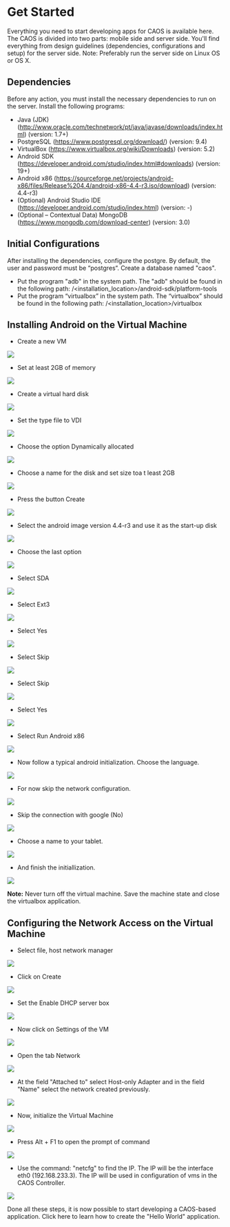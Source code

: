# Get Started
Everything you need to start developing apps for CAOS is available here. The CAOS is divided into two parts: mobile side and server side. You'll find everything from design guidelines (dependencies, configurations and setup) for the server side. Note: Preferably run the server side on Linux OS or OS X.

## Dependencies
Before any action, you must install the necessary dependencies to run on the server. Install the following programs:

* Java (JDK) (http://www.oracle.com/technetwork/pt/java/javase/downloads/index.html) (version: 1.7+)
* PostgreSQL (https://www.postgresql.org/download/) (version: 9.4)
* VirtualBox (https://www.virtualbox.org/wiki/Downloads) (version: 5.2)
* Android SDK (https://developer.android.com/studio/index.html#downloads) (version: 19+)
* Android x86 (https://sourceforge.net/projects/android-x86/files/Release%204.4/android-x86-4.4-r3.iso/download) (version: 4.4-r3)
* (Optional) Android Studio IDE (https://developer.android.com/studio/index.html) (version: -)
* (Optional – Contextual Data) MongoDB (https://www.mongodb.com/download-center) (version: 3.0)

## Initial Configurations
After installing the dependencies, configure the postgre. By default, the user and password must be “postgres“. Create a database named "caos". 

* Put the program "adb" in the system path. The "adb" should be found in the following path: 
/<installation_location>/android-sdk/platform-tools
* Put the program “virtualbox” in the system path. The “virtualbox” should be found in the following path:
/<installation_location>/virtualbox

## Installing Android on the Virtual Machine
* Create a new VM

![](images/Picture1.png)

* Set at least 2GB of memory

![](images/Picture2.png)

* Create a virtual hard disk

![](images/Picture3.png)

* Set the type file to VDI

![](images/Picture4.png)

* Choose the option Dynamically allocated

![](images/Picture5.png)

* Choose a name for the disk and set size toa t least 2GB

![](images/Picture6.png)

* Press the button Create

![](images/Picture7.png)

* Select the android image version 4.4-r3 and use it as the start-up disk

![](images/Picture8.png)

* Choose the last option

![](images/Picture9.png)

* Select SDA

![](images/Picture10.png)

* Select Ext3

![](images/Picture11.png)

* Select Yes

![](images/Picture12.png)

* Select Skip

![](images/Picture13.png)

* Select Skip

![](images/Picture14.png)

* Select Yes

![](images/Picture15.png)

* Select Run Android x86

![](images/Picture16.png)

* Now follow a typical android initialization. Choose the language.

![](images/Picture16.png)

* For now skip the network configuration.

![](images/Picture17.png)

* Skip the connection with google (No)

![](images/Picture18.png)

* Choose a name to your tablet.
  
![](images/Picture19.png)

* And finish the initiallization.

![](images/Picture20.png)

**Note:** Never turn off the virtual machine. Save the machine state and close the virtualbox application.

## Configuring the Network Access on the Virtual Machine

* Select file, host network manager

![](images/Picture21.png)

* Click on Create

![](images/Picture22.png)

* Set the Enable DHCP server box

![](images/Picture23.png)

* Now click on Settings of the VM

![](images/Picture24.png)

* Open the tab Network

![](images/Picture25.png)

* At the field "Attached to" select Host-only Adapter and in the field "Name" select the network created previously.

![](images/Picture26.png)

* Now, initialize the Virtual Machine

![](images/Picture27.png)

* Press Alt + F1 to open the prompt of command

![](images/Picture28.png)

* Use the command: "netcfg" to find the IP. The IP will be the interface eth0 (192.168.233.3). The IP will be used in configuration of vms in the CAOS Controller.

![](images/Picture29.png)

Done all these steps, it is now possible to start developing a CAOS-based application. Click here to learn how to create the "Hello World" application.
